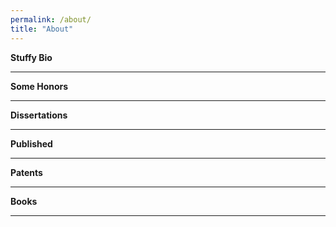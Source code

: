 ```yaml
---
permalink: /about/
title: "About"
---
```


**Stuffy Bio**

---

**Some Honors**

---

**Dissertations**

---

**Published**

---

**Patents**

---


**Books**

---